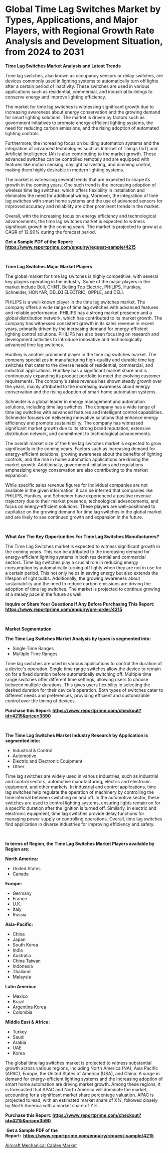 <p><h1>Global Time Lag Switches Market by Types, Applications, and Major Players, with Regional Growth Rate Analysis and Development Situation, from 2024 to 2031</h1></p><p><strong>Time Lag Switches Market Analysis and Latest Trends</strong></p>
<p><p>Time lag switches, also known as occupancy sensors or delay switches, are devices commonly used in lighting systems to automatically turn off lights after a certain period of inactivity. These switches are used in various applications such as residential, commercial, and industrial buildings to conserve energy and improve lighting efficiency.</p><p>The market for time lag switches is witnessing significant growth due to increasing awareness about energy conservation and the growing demand for smart lighting solutions. The market is driven by factors such as government initiatives to promote energy-efficient lighting systems, the need for reducing carbon emissions, and the rising adoption of automated lighting controls.</p><p>Furthermore, the increasing focus on building automation systems and the integration of advanced technologies such as Internet of Things (IoT) and Artificial Intelligence (AI) is also contributing to the market growth. These advanced switches can be controlled remotely and are equipped with features like motion sensing, daylight harvesting, and dimming control, making them highly desirable in modern lighting systems.</p><p>The market is witnessing several trends that are expected to shape its growth in the coming years. One such trend is the increasing adoption of wireless time lag switches, which offers flexibility in installation and eliminates the need for additional wiring. Moreover, the integration of time lag switches with smart home systems and the use of advanced sensors for improved accuracy and reliability are other prominent trends in the market.</p><p>Overall, with the increasing focus on energy efficiency and technological advancements, the time lag switches market is expected to witness significant growth in the coming years. The market is projected to grow at a CAGR of 12.90% during the forecast period.</p></p>
<p><strong>Get a Sample PDF of the Report:&nbsp; <a href="https://www.reportprime.com/enquiry/request-sample/4215">https://www.reportprime.com/enquiry/request-sample/4215</a></strong></p>
<p>&nbsp;</p>
<p><strong>Time Lag Switches Major Market Players</strong></p>
<p><p>The global market for time lag switches is highly competitive, with several key players operating in the industry. Some of the major players in the market include Bull, CHNT, Beijing Top Electric, PHILIPS, Huntkey, Schneider, HONYAR, DELIXI ELECTRIC, OPPLE, and DELI.</p><p>PHILIPS is a well-known player in the time lag switches market. The company offers a wide range of time lag switches with advanced features and reliable performance. PHILIPS has a strong market presence and a global distribution network, which has contributed to its market growth. The company has witnessed consistent growth in its sales revenue in recent years, primarily driven by the increasing demand for energy-efficient lighting control solutions. PHILIPS has also been focusing on research and development activities to introduce innovative and technologically advanced time lag switches.</p><p>Huntkey is another prominent player in the time lag switches market. The company specializes in manufacturing high-quality and durable time lag switches that cater to the diverse needs of residential, commercial, and industrial applications. Huntkey has a significant market share and is continuously expanding its product portfolio to meet the evolving customer requirements. The company's sales revenue has shown steady growth over the years, mainly attributed to the increasing awareness about energy conservation and the rising adoption of smart home automation systems.</p><p>Schneider is a global leader in energy management and automation solutions, including time lag switches. The company has a wide range of time lag switches with advanced features and intelligent control capabilities. Schneider focuses on delivering innovative solutions that enhance energy efficiency and promote sustainability. The company has witnessed significant market growth due to its strong brand reputation, extensive distribution network, and commitment to technological advancements.</p><p>The overall market size of the time lag switches market is expected to grow significantly in the coming years. Factors such as increasing demand for energy-efficient solutions, growing awareness about the benefits of lighting controls, and the rise in home automation applications are driving the market growth. Additionally, government initiatives and regulations emphasizing energy conservation are also contributing to the market expansion.</p><p>While specific sales revenue figures for individual companies are not available in the given information, it can be inferred that companies like PHILIPS, Huntkey, and Schneider have experienced a positive revenue trajectory due to their market presence, technological advancements, and focus on energy-efficient solutions. These players are well-positioned to capitalize on the growing demand for time lag switches in the global market and are likely to see continued growth and expansion in the future.</p></p>
<p>&nbsp;</p>
<p><strong>What Are The Key Opportunities For Time Lag Switches Manufacturers?</strong></p>
<p><p>The Time Lag Switches market is expected to witness significant growth in the coming years. This can be attributed to the increasing demand for energy-efficient lighting systems in both residential and commercial sectors. Time lag switches play a crucial role in reducing energy consumption by automatically turning off lights when they are not in use for a certain period. This not only helps in saving energy but also extends the lifespan of light bulbs. Additionally, the growing awareness about sustainability and the need to reduce carbon emissions are driving the adoption of time lag switches. The market is projected to continue growing at a steady pace in the future as well.</p></p>
<p><strong>Inquire or Share Your Questions If Any Before Purchasing This Report: <a href="https://www.reportprime.com/enquiry/pre-order/4215">https://www.reportprime.com/enquiry/pre-order/4215</a></strong></p>
<p>&nbsp;</p>
<p><strong>Market Segmentation</strong></p>
<p><strong>The Time Lag Switches Market Analysis by types is segmented into:</strong></p>
<p><ul><li>Single Time Ranges</li><li>Multiple Time Ranges</li></ul></p>
<p><p>Time lag switches are used in various applications to control the duration of a device's operation. Single time range switches allow the device to remain on for a fixed duration before automatically switching off. Multiple time range switches offer different time settings, allowing users to choose between multiple durations. This gives users flexibility in selecting the desired duration for their device's operation. Both types of switches cater to different needs and preferences, providing efficient and customizable control over the timing of devices.</p></p>
<p><strong>Purchase this Report:&nbsp;<a href="https://www.reportprime.com/checkout?id=4215&price=3590">https://www.reportprime.com/checkout?id=4215&price=3590</a></strong></p>
<p>&nbsp;</p>
<p><strong>The Time Lag Switches Market Industry Research by Application is segmented into:</strong></p>
<p><ul><li>Industrial & Control</li><li>Automotive</li><li>Electric and Electronic Equipment</li><li>Other</li></ul></p>
<p><p>Time lag switches are widely used in various industries, such as industrial and control sectors, automotive manufacturing, electric and electronic equipment, and other markets. In industrial and control applications, time lag switches help regulate the operation of machinery by controlling the time interval between switching on and off. In the automotive sector, these switches are used to control lighting systems, ensuring lights remain on for a specific duration after the ignition is turned off. Similarly, in electric and electronic equipment, time lag switches provide delay functions for managing power supply or controlling operations. Overall, time lag switches find application in diverse industries for improving efficiency and safety.</p></p>
<p>&nbsp;</p>
<p><strong>In terms of Region, the Time Lag Switches Market Players available by Region are:</strong></p>
<p>
    <p> <strong> North America: </strong>
        <ul>
            <li>United States</li>
            <li>Canada</li>
        </ul>
        </p> 
    <p> <strong> Europe: </strong>
        <ul>
            <li>Germany</li>
            <li>France</li>
            <li>U.K.</li>
            <li>Italy</li>
            <li>Russia</li>
        </ul>
        </p> 
    <p> <strong> Asia-Pacific: </strong>
        <ul>
            <li>China</li>
            <li>Japan</li>
            <li>South Korea</li>
            <li>India</li>
            <li>Australia</li>
            <li>China Taiwan</li>
            <li>Indonesia</li>
            <li>Thailand</li>
            <li>Malaysia</li>
        </ul>
        </p> 
    <p> <strong> Latin America: </strong>
        <ul>
            <li>Mexico</li>
            <li>Brazil</li>
            <li>Argentina Korea</li>
            <li>Colombia</li>
        </ul>
        </p> 
    <p> <strong> Middle East & Africa: </strong>
        <ul>
            <li>Turkey</li>
            <li>Saudi</li>
            <li>Arabia</li>
            <li>UAE</li>
            <li>Korea</li>
        </ul>
    </p>
    </p>
<p><p>The global time lag switches market is projected to witness substantial growth across various regions, including North America (NA), Asia Pacific (APAC), Europe, the United States of America (USA), and China. A surge in demand for energy-efficient lighting systems and the increasing adoption of smart home automation are driving market growth. Among these regions, it is forecasted that APAC and North America will dominate the market, accounting for a significant market share percentage valuation. APAC is projected to lead, with an estimated market share of X%, followed closely by North America with a market share of Y%.</p></p>
<p><strong>Purchase this Report: <a href="https://www.reportprime.com/checkout?id=4215&price=3590">https://www.reportprime.com/checkout?id=4215&price=3590</a></strong></p>
<p>&nbsp;<strong>Get a Sample PDF of the Report:&nbsp;&nbsp;<a href="https://www.reportprime.com/enquiry/request-sample/4215">https://www.reportprime.com/enquiry/request-sample/4215</a></strong></p>
<p><strong></strong></p>
<p><p><a href="https://issuu.com/reportprime-2/docs/aircraft-mechanical-cables-market-size-2030.pptx">Aircraft Mechanical Cables Market</a></p></p>